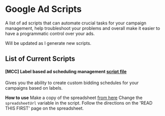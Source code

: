 # Google Ad Scripts
A list of ad scripts that can automate crucial tasks for your campaign management, help troubleshoot your problems and overall make it easier to have a programmatic control over your ads.

Will be updated as I generate new scripts.

## List of Current Scripts
#### [MCC] Label based ad scheduling management [script file](https://github.com/saidtezel/google-ads-scripts/blob/master/tag-based-bid-scheduling.js)
Gives you the ability to create custom bidding schedules for your campaigns based on labels. 

**How to use**
Make a copy of the spreadsheet [from here](https://docs.google.com/spreadsheets/d/1XuV-f-gYDmRWV2TZLvPjWM9VRT6qR3gg-c57HIsnT64/edit?usp=sharing)
Change the `spreadsheetUrl` variable in the script.
Follow the directions on the 'READ THIS FIRST' page on the spreadsheet.
